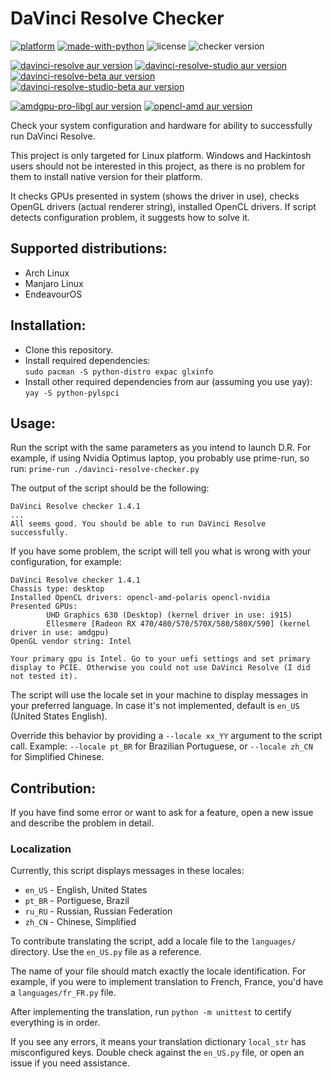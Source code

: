 # DaVinci Resolve Checker
[![platform](https://img.shields.io/badge/platform-linux-lightgrey.svg)](https://en.wikipedia.org/wiki/Linux)
[![made-with-python](https://img.shields.io/badge/Made%20with-Python-1f425f.svg)](https://www.python.org/)
![license](https://img.shields.io/github/license/Ashark/davinci-resolve-checker.svg)
![checker version](https://img.shields.io/badge/checker_version-2.1.0-green.svg)

[![davinci-resolve aur version](https://img.shields.io/aur/version/davinci-resolve?label=davinci-resolve)](https://aur.archlinux.org/packages/davinci-resolve)
[![davinci-resolve-studio aur version](https://img.shields.io/aur/version/davinci-resolve-studio?label=davinci-resolve-studio)](https://aur.archlinux.org/packages/davinci-resolve-studio)
[![davinci-resolve-beta aur version](https://img.shields.io/aur/version/davinci-resolve-beta?label=davinci-resolve-beta)](https://aur.archlinux.org/packages/davinci-resolve-beta)
[![davinci-resolve-studio-beta aur version](https://img.shields.io/aur/version/davinci-resolve-studio-beta?label=davinci-resolve-studio-beta)](https://aur.archlinux.org/packages/davinci-resolve-studio-beta)

[![amdgpu-pro-libgl aur version](https://img.shields.io/aur/version/amdgpu-pro-libgl?label=amdgpu-pro-libgl)](https://aur.archlinux.org/packages/amdgpu-pro-libgl)
[![opencl-amd aur version](https://img.shields.io/aur/version/opencl-amd?label=opencl-amd)](https://aur.archlinux.org/packages/opencl-amd)

Check your system configuration and hardware for ability to successfully run DaVinci Resolve.

This project is only targeted for Linux platform. Windows and Hackintosh users should not be interested in this project, as there is no problem for them to install native version for their platform.

It checks GPUs presented in system (shows the driver in use), checks OpenGL drivers (actual renderer string), installed OpenCL drivers.
If script detects configuration problem, it suggests how to solve it.

## Supported distributions:

* Arch Linux
* Manjaro Linux
* EndeavourOS

## Installation:

* Clone this repository.
* Install required dependencies:  
`sudo pacman -S python-distro expac glxinfo`
* Install other required dependencies from aur (assuming you use yay):  
`yay -S python-pylspci`

## Usage:

Run the script with the same parameters as you intend to launch D.R.
For example, if using Nvidia Optimus laptop, you probably use prime-run, so run:
`prime-run ./davinci-resolve-checker.py`

The output of the script should be the following:
```
DaVinci Resolve checker 1.4.1
...
All seems good. You should be able to run DaVinci Resolve successfully.
```

If you have some problem, the script will tell you what is wrong with your configuration, for example:
```
DaVinci Resolve checker 1.4.1
Chassis type: desktop
Installed OpenCL drivers: opencl-amd-polaris opencl-nvidia
Presented GPUs:
        UHD Graphics 630 (Desktop) (kernel driver in use: i915)
        Ellesmere [Radeon RX 470/480/570/570X/580/580X/590] (kernel driver in use: amdgpu)
OpenGL vendor string: Intel

Your primary gpu is Intel. Go to your uefi settings and set primary display to PCIE. Otherwise you could not use DaVinci Resolve (I did not tested it).
```

The script will use the locale set in your machine to display messages in your preferred language. In case it's not implemented, default is `en_US` (United States English).

Override this behavior by providing a `--locale xx_YY` argument to the script call. Example: `--locale pt_BR` for Brazilian Portuguese, or `--locale zh_CN` for Simplified Chinese.

## Contribution:

If you have find some error or want to ask for a feature, open a new issue and describe the problem in detail.

### Localization

Currently, this script displays messages in these locales:

* `en_US` - English, United States
* `pt_BR` - Portiguese, Brazil
* `ru_RU` - Russian, Russian Federation
* `zh_CN` - Chinese, Simplified

To contribute translating the script, add a locale file to the `languages/` directory. Use the `en_US.py` file as a reference.

The name of your file should match exactly the locale identification. For example, if you were to implement translation to French, France, you'd have a `languages/fr_FR.py` file.

After implementing the translation, run `python -m unittest` to certify everything is in order.

If you see any errors, it means your translation dictionary `local_str` has misconfigured keys. Double check against the `en_US.py` file, or open an issue if you need assistance.
